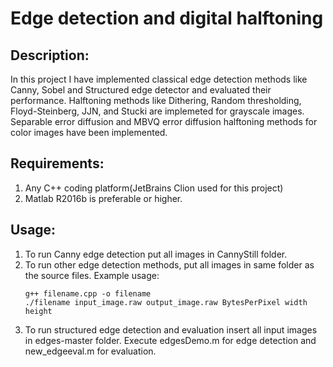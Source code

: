 # Edge detection and digital halftoning
## Description:
In this project I have implemented classical edge detection methods like Canny, Sobel and Structured edge detector and evaluated their performance. Halftoning methods like Dithering, Random thresholding, Floyd-Steinberg, JJN, and Stucki are implemeted for grayscale images. Separable error diffusion and MBVQ error diffusion halftoning methods for color images have been implemented.

## Requirements:
1. Any C++ coding platform(JetBrains Clion used for this project)
2. Matlab R2016b is preferable or higher.

## Usage:
1. To run Canny edge detection put all images in CannyStill folder.
2. To run other edge detection methods, put all images in same folder as the source files.
   Example usage:
   ```
   g++ filename.cpp -o filename
   ./filename input_image.raw output_image.raw BytesPerPixel width height
   ```
3. To run structured edge detection and evaluation insert all input images in edges-master folder. Execute edgesDemo.m for edge detection and                                                                                                                                 new_edgeeval.m for evaluation.  

